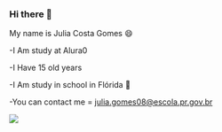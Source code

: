 ### Hi there 👋

My name is Julia Costa Gomes 😄

-I Am study at Alura0 

-I Have 15 old years 

-I Am study in school in Flórida 🏫

-You can contact me = 
julia.gomes08@escola.pr.gov.br

![](https://tenor.com/pt-BR/view/dance-dance-moves-kid-black-kid-vibe-gif-22169658)

